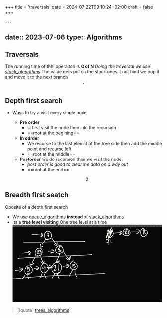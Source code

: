 +++
title = 'traversals'
date = 2024-07-22T09:10:24+02:00
draft = false
+++

    ---
date:: 2023-07-06
type:: Algorithms
---
## Traversals
The running time of thhi operaiton is **O of N**
*Doing the treversal we use [stack_algorithms](/Algorithms/stack_algorithms.md)*
The value gets put on the stack ones it not fiind we pop it and move it to the next branch
$$1$$
## Depth first search
-  Ways to try a visit every single node
	
	- **Pre order**
		- U first visit the node then i do the recursion 
		- ==root at the begining==
	- **In odrder** 
		- We recurse to the last elemnt of the tree side then add the middle point and recurse left
		- ==root at the middle==
	- **Postorder** we do recursion then we visit the  node 
		- *post order is good to clear the data on a way out*
		- ==root at the end==

	$$2$$ 
## Breadth first seatch
Oposite of a depth first search 
- We use [queue_algorithms](/Algorithms/queue_algorithms.md) **instead** of [stack_algorithms](/Algorithms/stack_algorithms.md) 
- Its a **tree level visiting**
	One tree level at a time 
	![BreadthFirstSarge_visual.png](/static/BreadthFirstSarge_visual.png)
>[!quote] [trees_algorithms](/Algorithms/trees_algorithms.md)